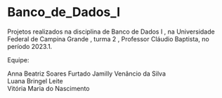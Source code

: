 # Banco_de_Dados_I

Projetos realizados na disciplina de Banco de Dados I , na Universidade Federal de Campina Grande , turma 2 , Professor Cláudio Baptista, no período 2023.1.

Equipe:

Anna Beatriz Soares Furtado 
Jamilly Venâncio da Silva   
Luana Bringel Leite         
Vitória Maria do Nascimento 

